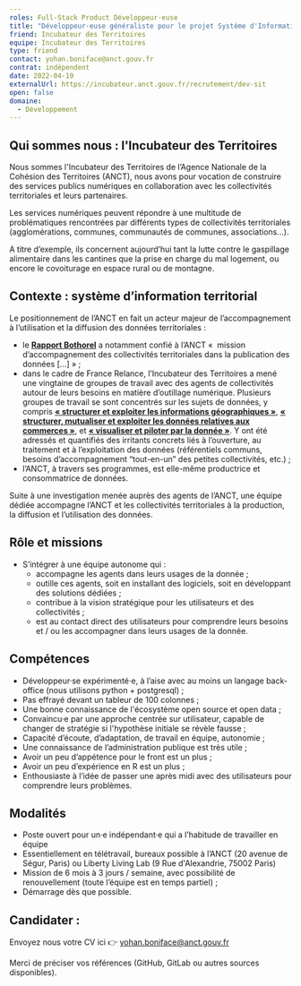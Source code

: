 ```yaml
---
roles: Full-Stack Product Développeur·euse
title: "Développeur·euse généraliste pour le projet Système d'Information Territorial à l'ANCT"
friend: Incubateur des Territoires
equipe: Incubateur des Territoires
type: friend
contact: yohan.boniface@anct.gouv.fr
contrat: indépendent
date: 2022-04-19
externalUrl: https://incubateur.anct.gouv.fr/recrutement/dev-sit
open: false
domaine:
  - Développement
---
```


## Qui sommes nous : l'Incubateur des Territoires

Nous sommes l'Incubateur des Territoires de l’Agence Nationale de la Cohésion des Territoires (ANCT), nous avons pour vocation de construire des services publics numériques en collaboration avec les collectivités territoriales et leurs partenaires.

Les services numériques peuvent répondre à une multitude de problématiques rencontrées par différents types de collectivités territoriales (agglomérations, communes, communautés de communes, associations...).

A titre d’exemple, ils concernent aujourd’hui tant la lutte contre le gaspillage alimentaire dans les cantines que la prise en charge du mal logement, ou encore le covoiturage en espace rural ou de montagne.

## Contexte : système d’information territorial

Le positionnement de l’ANCT en fait un acteur majeur de l’accompagnement à l’utilisation et la diffusion des données territoriales :

* le [__Rapport Bothorel__](https://www.gouvernement.fr/partage/11979-rapport-sur-la-politique-publique-de-la-donnee-des-algorithmes-et-des-codes-sources) a notamment confié à l’ANCT «  mission d’accompagnement des collectivités territoriales dans la publication des données […] » ;
* dans le cadre de France Relance, l’Incubateur des Territoires a mené une vingtaine de groupes de travail avec des agents de collectivités autour de leurs besoins en matière d’outillage numérique. Plusieurs groupes de travail se sont concentrés sur les sujets de données, y compris [__« structurer et exploiter les informations géographiques »__](https://mon.incubateur.anct.gouv.fr/processes/transformation-numerique/f/21/meetings/36?filter%5Bdate%5D%5B%5D=past), [__« structurer, mutualiser et exploiter les données relatives aux commerces »__](https://mon.incubateur.anct.gouv.fr/processes/transformation-numerique/f/21/meetings/25?filter%5Bdate%5D%5B%5D=past), et [__« visualiser et piloter par la donnée »__](https://mon.incubateur.anct.gouv.fr/processes/transformation-numerique/f/21/meetings/31?filter%5Bdate%5D%5B%5D=past). Y ont été adressés et quantifiés des irritants concrets liés à l’ouverture, au traitement et à l’exploitation des données (référentiels communs, besoins d’accompagnement “tout-en-un” des petites collectivités, etc.) ;
* l’ANCT, à travers ses programmes, est elle-même productrice et consommatrice de données.

Suite à une investigation menée auprès des agents de l’ANCT, une équipe dédiée accompagne l’ANCT et les collectivités territoriales à la production, la diffusion et l’utilisation des données.


## Rôle et missions

* S’intégrer à une équipe autonome qui :
  * accompagne les agents dans leurs usages de la donnée ;
  * outille ces agents, soit en installant des logiciels, soit en développant des solutions dédiées ;
  * contribue à la vision stratégique pour les utilisateurs et des collectivités ;
  * est au contact direct des utilisateurs pour comprendre leurs besoins et / ou les accompagner dans leurs usages de la donnée.

## Compétences

* Développeur·se expérimenté·e, à l’aise avec au moins un langage back-office (nous utilisons python + postgresql) ;
* Pas effrayé devant un  tableur de 100 colonnes ;
* Une bonne connaissance de l'écosystème open source et open data ;
* Convaincu·e par une approche centrée sur utilisateur, capable de changer de stratégie si l'hypothèse initiale se révèle fausse ;
* Capacité d’écoute, d’adaptation, de travail en équipe, autonomie ;
* Une connaissance de l’administration publique est très utile ;
* Avoir un peu d’appétence pour le front est un plus ;
* Avoir un peu d’expérience en R est un plus ;
* Enthousiaste à l’idée de passer une après midi avec des utilisateurs pour comprendre leurs problèmes.

## Modalités

* Poste ouvert pour un·e indépendant·e qui a l’habitude de travailler en équipe
* Essentiellement en télétravail, bureaux possible à l’ANCT (20 avenue de Ségur, Paris) ou Liberty Living Lab (9 Rue d'Alexandrie, 75002 Paris)
* Mission de 6 mois à 3 jours / semaine, avec possibilité de renouvellement (toute l’équipe est en temps partiel) ;
* Démarrage dès que possible.


## Candidater :

Envoyez nous votre CV ici :point_right: yohan.boniface@anct.gouv.fr

Merci de préciser vos références (GitHub, GitLab ou autres sources disponibles).


